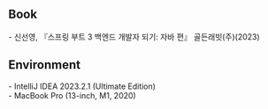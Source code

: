 <h2>Book</h2>
- 신선영, 『스프링 부트 3 백엔드 개발자 되기: 자바 편』 골든래빗(주)(2023)

<h2>Environment</h2>
- IntelliJ IDEA 2023.2.1 (Ultimate Edition) <br/>
- MacBook Pro (13-inch, M1, 2020)
